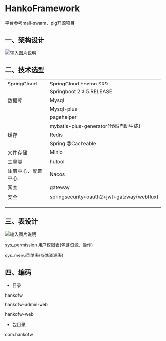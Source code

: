 # HankoFramework

平台参考mall-swarm、pig开源项目

## 一、架构设计

![输入图片说明](https://images.gitee.com/uploads/images/2021/0304/194233_9977f5b2_922663.png "HanoFramework-SpringCloud微服务分布式架构.png")

## 二、技术选型

|                    |                                            |
| ------------------ | ------------------------------------------ |
| SpringCloud        | SpringCloud Hoxton.SR9                     |
|                    | Springboot 2.3.5.RELEASE                   |
| 数据库             | Mysql                                      |
|                    | Mysql-plus                                 |
|                    | pagehelper                                 |
|                    | mybatis-plus-generator(代码自动生成)       |
| 缓存               | Redis                                      |
|                    | Spring @Cacheable                          |
| 文件存储           | Minio                                      |
| 工具类             | hutool                                     |
| 注册中心、配置中心 | Nacos                                      |
| 网关               | gateway                                    |
| 安全               | springsecurity+oauth2+jwt+gateway(webflux) |
|                    |                                            |
|                    |                                            |
|                    |                                            |




## 三、表设计

![输入图片说明](https://images.gitee.com/uploads/images/2021/0304/194411_63a9edb8_922663.png "image-20210304193454987.png")
​	

sys_permission 用户权限表(包含资源、操作)

sys_menu菜单表(特殊资源表)

## 四、编码

- 目录 

hankofw

hankofw-admin-web

hankofw-web



- 包目录

com.hankofw



